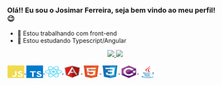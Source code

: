 ### Olá!! Eu sou o Josimar Ferreira, seja bem vindo ao meu perfil! 😉

- 🔭 Estou trabalhando com front-end
- 🌱 Estou estudando Typescript/Angular

<div align="center">
  <a href="https://github.com/jmar33">
  <img height="180em" src="https://github-readme-stats.vercel.app/api?username=jmar33&show_icons=true&theme=dark&include_all_commits=true&count_private=true"/>
  <img height="180em" src="https://github-readme-stats.vercel.app/api/top-langs/?username=jmar33&layout=compact&langs_count=7&theme=dark"/>
</div>

<div style="display: inline_block"><br>
  <img align="center" alt="Jmar-Js" height="30" width="40" src="https://raw.githubusercontent.com/devicons/devicon/master/icons/javascript/javascript-plain.svg">
  <img align="center" alt="Jmar-Ts" height="30" width="40" src="https://raw.githubusercontent.com/devicons/devicon/master/icons/typescript/typescript-plain.svg">
  <img align="center" alt="Jmar-React" height="30" width="40" src="https://raw.githubusercontent.com/devicons/devicon/master/icons/react/react-original.svg">
  <img align="center" alt="Jmar-Angular" height="30" width="40" src="https://raw.githubusercontent.com/devicons/devicon/master/icons/angularjs/angularjs-original.svg">
  <img align="center" alt="Jmar-HTML" height="30" width="40" src="https://raw.githubusercontent.com/devicons/devicon/master/icons/html5/html5-original.svg">
  <img align="center" alt="Jmar-CSS" height="30" width="40" src="https://raw.githubusercontent.com/devicons/devicon/master/icons/css3/css3-original.svg">
  <img align="center" alt="Jmar-Csharp" height="30" width="40" src="https://raw.githubusercontent.com/devicons/devicon/master/icons/csharp/csharp-original.svg">
  <img align="center" alt="Jmar-Java" height="30" width="40" src="https://raw.githubusercontent.com/devicons/devicon/master/icons/java/java-original.svg">
 

</div>

##
